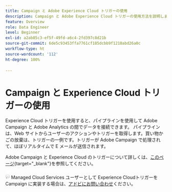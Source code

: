 ```yaml
---
title: Campaign と Adobe Experience Cloud トリガーの使用
description: Campaign と Adobe Experience Cloud トリガーの使用方法を説明します
feature: Overview
role: Data Engineer
level: Beginner
exl-id: a2ab85c3-ef5f-49fd-a6c4-2fd397c8d21b
source-git-commit: 6de5c93453ffa7761cf185dcbb9f1210abd26a0c
workflow-type: ht
source-wordcount: '112'
ht-degree: 100%

---
```


# Campaign と Experience Cloud トリガーの使用

Experience Cloud トリガーを使用すると、パイプラインを使用して Adobe Campaign と Adobe Analytics の間でデータを接続できます。 パイプラインは、Web サイトからユーザーのアクションやトリガーを取得します。買い物かごの放棄は、トリガーの一例です。トリガーが Adobe Campaign で処理されて、ほぼリアルタイムで E メールが送信されます。

Adobe Campaign と Experience Cloud のトリガーについて詳しくは、[このページ](https://experienceleague.adobe.com/docs/campaign-classic/using/integrating-with-adobe-experience-cloud/experience-triggers/about-triggers.html?lang=ja){target=&quot;_blank&quot;}を参照してください。

![](../assets/do-not-localize/speech.png) Managed Cloud Services ユーザーとして Experience Cloudトリガーを Campaign に実装する場合は、[アドビにお問い合わせ](../start/campaign-faq.md#support)ください。
